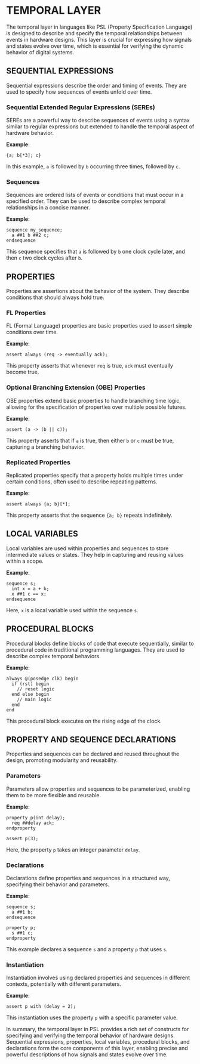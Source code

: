 # TEMPORAL LAYER

The temporal layer in languages like PSL (Property Specification Language) is designed to describe and specify the temporal relationships between events in hardware designs. This layer is crucial for expressing how signals and states evolve over time, which is essential for verifying the dynamic behavior of digital systems.

## SEQUENTIAL EXPRESSIONS

Sequential expressions describe the order and timing of events. They are used to specify how sequences of events unfold over time.

### Sequential Extended Regular Expressions (SEREs)

SEREs are a powerful way to describe sequences of events using a syntax similar to regular expressions but extended to handle the temporal aspect of hardware behavior.

**Example**:
```psl
{a; b[*3]; c}
```
In this example, `a` is followed by `b` occurring three times, followed by `c`.

### Sequences

Sequences are ordered lists of events or conditions that must occur in a specified order. They can be used to describe complex temporal relationships in a concise manner.

**Example**:
```psl
sequence my_sequence;
  a ##1 b ##2 c;
endsequence
```
This sequence specifies that `a` is followed by `b` one clock cycle later, and then `c` two clock cycles after `b`.

## PROPERTIES

Properties are assertions about the behavior of the system. They describe conditions that should always hold true.

### FL Properties

FL (Formal Language) properties are basic properties used to assert simple conditions over time.

**Example**:
```psl
assert always (req -> eventually ack);
```
This property asserts that whenever `req` is true, `ack` must eventually become true.

### Optional Branching Extension (OBE) Properties

OBE properties extend basic properties to handle branching time logic, allowing for the specification of properties over multiple possible futures.

**Example**:
```psl
assert (a -> (b || c));
```
This property asserts that if `a` is true, then either `b` or `c` must be true, capturing a branching behavior.

### Replicated Properties

Replicated properties specify that a property holds multiple times under certain conditions, often used to describe repeating patterns.

**Example**:
```psl
assert always {a; b}[*];
```
This property asserts that the sequence `{a; b}` repeats indefinitely.

## LOCAL VARIABLES

Local variables are used within properties and sequences to store intermediate values or states. They help in capturing and reusing values within a scope.

**Example**:
```psl
sequence s;
  int x = a + b;
  x ##1 c == x;
endsequence
```
Here, `x` is a local variable used within the sequence `s`.

## PROCEDURAL BLOCKS

Procedural blocks define blocks of code that execute sequentially, similar to procedural code in traditional programming languages. They are used to describe complex temporal behaviors.

**Example**:
```psl
always @(posedge clk) begin
  if (rst) begin
    // reset logic
  end else begin
    // main logic
  end
end
```
This procedural block executes on the rising edge of the clock.

## PROPERTY AND SEQUENCE DECLARATIONS

Properties and sequences can be declared and reused throughout the design, promoting modularity and reusability.

### Parameters

Parameters allow properties and sequences to be parameterized, enabling them to be more flexible and reusable.

**Example**:
```psl
property p(int delay);
  req ##delay ack;
endproperty

assert p(3);
```
Here, the property `p` takes an integer parameter `delay`.

### Declarations

Declarations define properties and sequences in a structured way, specifying their behavior and parameters.

**Example**:
```psl
sequence s;
  a ##1 b;
endsequence

property p;
  s ##1 c;
endproperty
```
This example declares a sequence `s` and a property `p` that uses `s`.

### Instantiation

Instantiation involves using declared properties and sequences in different contexts, potentially with different parameters.

**Example**:
```psl
assert p with (delay = 2);
```
This instantiation uses the property `p` with a specific parameter value.

In summary, the temporal layer in PSL provides a rich set of constructs for specifying and verifying the temporal behavior of hardware designs. Sequential expressions, properties, local variables, procedural blocks, and declarations form the core components of this layer, enabling precise and powerful descriptions of how signals and states evolve over time.
